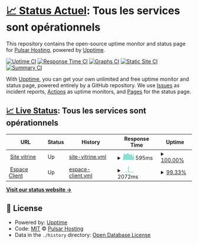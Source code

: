 # [📈 Status Actuel](https://status.pulsar-hosting.fr): <!--live status--> **Tous les services sont opérationnels**

This repository contains the open-source uptime monitor and status page for [Pulsar Hosting](https://pulsar-hosting.fr), powered by [Upptime](https://github.com/upptime/upptime).

[![Uptime CI](https://github.com/pulsar-hosting/status-page/workflows/Uptime%20CI/badge.svg)](https://github.com/pulsar-hosting/status-page/actions?query=workflow%3A%22Uptime+CI%22)
[![Response Time CI](https://github.com/pulsar-hosting/status-page/workflows/Response%20Time%20CI/badge.svg)](https://github.com/pulsar-hosting/status-page/actions?query=workflow%3A%22Response+Time+CI%22)
[![Graphs CI](https://github.com/pulsar-hosting/status-page/workflows/Graphs%20CI/badge.svg)](https://github.com/pulsar-hosting/status-page/actions?query=workflow%3A%22Graphs+CI%22)
[![Static Site CI](https://github.com/pulsar-hosting/status-page/workflows/Static%20Site%20CI/badge.svg)](https://github.com/pulsar-hosting/status-page/actions?query=workflow%3A%22Static+Site+CI%22)
[![Summary CI](https://github.com/pulsar-hosting/status-page/workflows/Summary%20CI/badge.svg)](https://github.com/pulsar-hosting/status-page/actions?query=workflow%3A%22Summary+CI%22)

With [Upptime](https://upptime.js.org), you can get your own unlimited and free uptime monitor and status page, powered entirely by a GitHub repository. We use [Issues](https://github.com/pulsar-hosting/status-page/issues) as incident reports, [Actions](https://github.com/pulsar-hosting/status-page/actions) as uptime monitors, and [Pages](https://status.pulsar-hosting.fr) for the status page.

## [📈 Live Status](https://demo.upptime.js.org): <!--live status--> **Tous les services sont opérationnels**

<!--start: status pages-->
<!-- This summary is generated by Upptime (https://github.com/upptime/upptime) -->
<!-- Do not edit this manually, your changes will be overwritten -->
<!-- prettier-ignore -->
| URL | Status | History | Response Time | Uptime |
| --- | ------ | ------- | ------------- | ------ |
| <img alt="" src="https://favicons.githubusercontent.com/pulsar-hosting.fr" height="13"> [Site vitrine](https://pulsar-hosting.fr/) | Up | [site-vitrine.yml](https://github.com/pulsar-hosting/status-page/commits/HEAD/history/site-vitrine.yml) | <details><summary><img alt="Response time graph" src="./graphs/site-vitrine/response-time-week.png" height="20"> 595ms</summary><br><a href="https://status.pulsar-hosting.fr/history/site-vitrine"><img alt="Response time 532" src="https://img.shields.io/endpoint?url=https%3A%2F%2Fraw.githubusercontent.com%2Fpulsar-hosting%2Fstatus-page%2FHEAD%2Fapi%2Fsite-vitrine%2Fresponse-time.json"></a><br><a href="https://status.pulsar-hosting.fr/history/site-vitrine"><img alt="24-hour response time 699" src="https://img.shields.io/endpoint?url=https%3A%2F%2Fraw.githubusercontent.com%2Fpulsar-hosting%2Fstatus-page%2FHEAD%2Fapi%2Fsite-vitrine%2Fresponse-time-day.json"></a><br><a href="https://status.pulsar-hosting.fr/history/site-vitrine"><img alt="7-day response time 595" src="https://img.shields.io/endpoint?url=https%3A%2F%2Fraw.githubusercontent.com%2Fpulsar-hosting%2Fstatus-page%2FHEAD%2Fapi%2Fsite-vitrine%2Fresponse-time-week.json"></a><br><a href="https://status.pulsar-hosting.fr/history/site-vitrine"><img alt="30-day response time 488" src="https://img.shields.io/endpoint?url=https%3A%2F%2Fraw.githubusercontent.com%2Fpulsar-hosting%2Fstatus-page%2FHEAD%2Fapi%2Fsite-vitrine%2Fresponse-time-month.json"></a><br><a href="https://status.pulsar-hosting.fr/history/site-vitrine"><img alt="1-year response time 532" src="https://img.shields.io/endpoint?url=https%3A%2F%2Fraw.githubusercontent.com%2Fpulsar-hosting%2Fstatus-page%2FHEAD%2Fapi%2Fsite-vitrine%2Fresponse-time-year.json"></a></details> | <details><summary><a href="https://status.pulsar-hosting.fr/history/site-vitrine">100.00%</a></summary><a href="https://status.pulsar-hosting.fr/history/site-vitrine"><img alt="All-time uptime 83.42%" src="https://img.shields.io/endpoint?url=https%3A%2F%2Fraw.githubusercontent.com%2Fpulsar-hosting%2Fstatus-page%2FHEAD%2Fapi%2Fsite-vitrine%2Fuptime.json"></a><br><a href="https://status.pulsar-hosting.fr/history/site-vitrine"><img alt="24-hour uptime 100.00%" src="https://img.shields.io/endpoint?url=https%3A%2F%2Fraw.githubusercontent.com%2Fpulsar-hosting%2Fstatus-page%2FHEAD%2Fapi%2Fsite-vitrine%2Fuptime-day.json"></a><br><a href="https://status.pulsar-hosting.fr/history/site-vitrine"><img alt="7-day uptime 100.00%" src="https://img.shields.io/endpoint?url=https%3A%2F%2Fraw.githubusercontent.com%2Fpulsar-hosting%2Fstatus-page%2FHEAD%2Fapi%2Fsite-vitrine%2Fuptime-week.json"></a><br><a href="https://status.pulsar-hosting.fr/history/site-vitrine"><img alt="30-day uptime 99.47%" src="https://img.shields.io/endpoint?url=https%3A%2F%2Fraw.githubusercontent.com%2Fpulsar-hosting%2Fstatus-page%2FHEAD%2Fapi%2Fsite-vitrine%2Fuptime-month.json"></a><br><a href="https://status.pulsar-hosting.fr/history/site-vitrine"><img alt="1-year uptime 83.42%" src="https://img.shields.io/endpoint?url=https%3A%2F%2Fraw.githubusercontent.com%2Fpulsar-hosting%2Fstatus-page%2FHEAD%2Fapi%2Fsite-vitrine%2Fuptime-year.json"></a></details>
| <img alt="" src="https://favicons.githubusercontent.com/my.pulsar-hosting.fr" height="13"> [Espace Client](https://my.pulsar-hosting.fr/) | Up | [espace-client.yml](https://github.com/pulsar-hosting/status-page/commits/HEAD/history/espace-client.yml) | <details><summary><img alt="Response time graph" src="./graphs/espace-client/response-time-week.png" height="20"> 2072ms</summary><br><a href="https://status.pulsar-hosting.fr/history/espace-client"><img alt="Response time 1602" src="https://img.shields.io/endpoint?url=https%3A%2F%2Fraw.githubusercontent.com%2Fpulsar-hosting%2Fstatus-page%2FHEAD%2Fapi%2Fespace-client%2Fresponse-time.json"></a><br><a href="https://status.pulsar-hosting.fr/history/espace-client"><img alt="24-hour response time 1472" src="https://img.shields.io/endpoint?url=https%3A%2F%2Fraw.githubusercontent.com%2Fpulsar-hosting%2Fstatus-page%2FHEAD%2Fapi%2Fespace-client%2Fresponse-time-day.json"></a><br><a href="https://status.pulsar-hosting.fr/history/espace-client"><img alt="7-day response time 2072" src="https://img.shields.io/endpoint?url=https%3A%2F%2Fraw.githubusercontent.com%2Fpulsar-hosting%2Fstatus-page%2FHEAD%2Fapi%2Fespace-client%2Fresponse-time-week.json"></a><br><a href="https://status.pulsar-hosting.fr/history/espace-client"><img alt="30-day response time 1791" src="https://img.shields.io/endpoint?url=https%3A%2F%2Fraw.githubusercontent.com%2Fpulsar-hosting%2Fstatus-page%2FHEAD%2Fapi%2Fespace-client%2Fresponse-time-month.json"></a><br><a href="https://status.pulsar-hosting.fr/history/espace-client"><img alt="1-year response time 1602" src="https://img.shields.io/endpoint?url=https%3A%2F%2Fraw.githubusercontent.com%2Fpulsar-hosting%2Fstatus-page%2FHEAD%2Fapi%2Fespace-client%2Fresponse-time-year.json"></a></details> | <details><summary><a href="https://status.pulsar-hosting.fr/history/espace-client">99.33%</a></summary><a href="https://status.pulsar-hosting.fr/history/espace-client"><img alt="All-time uptime 85.77%" src="https://img.shields.io/endpoint?url=https%3A%2F%2Fraw.githubusercontent.com%2Fpulsar-hosting%2Fstatus-page%2FHEAD%2Fapi%2Fespace-client%2Fuptime.json"></a><br><a href="https://status.pulsar-hosting.fr/history/espace-client"><img alt="24-hour uptime 100.00%" src="https://img.shields.io/endpoint?url=https%3A%2F%2Fraw.githubusercontent.com%2Fpulsar-hosting%2Fstatus-page%2FHEAD%2Fapi%2Fespace-client%2Fuptime-day.json"></a><br><a href="https://status.pulsar-hosting.fr/history/espace-client"><img alt="7-day uptime 99.33%" src="https://img.shields.io/endpoint?url=https%3A%2F%2Fraw.githubusercontent.com%2Fpulsar-hosting%2Fstatus-page%2FHEAD%2Fapi%2Fespace-client%2Fuptime-week.json"></a><br><a href="https://status.pulsar-hosting.fr/history/espace-client"><img alt="30-day uptime 98.44%" src="https://img.shields.io/endpoint?url=https%3A%2F%2Fraw.githubusercontent.com%2Fpulsar-hosting%2Fstatus-page%2FHEAD%2Fapi%2Fespace-client%2Fuptime-month.json"></a><br><a href="https://status.pulsar-hosting.fr/history/espace-client"><img alt="1-year uptime 85.77%" src="https://img.shields.io/endpoint?url=https%3A%2F%2Fraw.githubusercontent.com%2Fpulsar-hosting%2Fstatus-page%2FHEAD%2Fapi%2Fespace-client%2Fuptime-year.json"></a></details>

<!--end: status pages-->

[**Visit our status website →**](https://status.pulsar-hosting.fr)

## 📄 License

- Powered by: [Upptime](https://github.com/upptime/upptime)
- Code: [MIT](./LICENSE) © [Pulsar Hosting](https://pulsar-hosting.fr)
- Data in the `./history` directory: [Open Database License](https://opendatacommons.org/licenses/odbl/1-0/)
